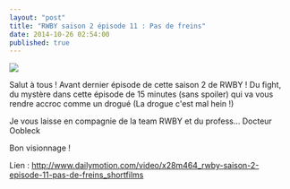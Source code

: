 ```yaml
---
layout: "post"
title: "RWBY saison 2 épisode 11 : Pas de freins"
date: 2014-10-26 02:54:00
published: true
---
```

![](https://img3.wikia.nocookie.net/__cb20141023200237/rwby/images/thumb/d/d4/No_brakes_thumb.jpg/250px-No_brakes_thumb.jpg)

Salut à tous ! Avant dernier épisode de cette saison 2 de RWBY ! Du fight, du mystère dans cette épisode de 15 minutes (sans spoiler) qui va vous rendre accroc comme un drogué (La drogue c'est mal hein !)

Je vous laisse en compagnie de la team RWBY et du profess... Docteur Oobleck

Bon visionnage !

Lien : <http://www.dailymotion.com/video/x28m464_rwby-saison-2-episode-11-pas-de-freins_shortfilms>
